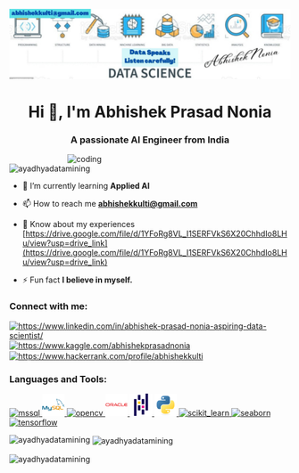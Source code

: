 ![logo](https://github.com/ayadhyadatamining/ayadhyadatamining/blob/main/Banner.jpeg)
<h1 align="center">Hi 👋, I'm Abhishek Prasad Nonia</h1>
<h3 align="center">A passionate AI Engineer from India</h3>

<img align="right" alt="coding" width="400" src="https://user-images.githubusercontent.com/55389276/140866485-8fb1c876-9a8f-4d6a-98dc-08c4981eaf70.gif">

<p align="left"> <img src="https://komarev.com/ghpvc/?username=ayadhyadatamining&label=Profile%20views&color=0e75b6&style=flat" alt="ayadhyadatamining" /> </p>

- 🌱 I’m currently learning **Applied AI**

- 📫 How to reach me **abhishekkulti@gmail.com**

- 📄 Know about my experiences [https://drive.google.com/file/d/1YFoRg8VL_I1SERFVkS6X20ChhdIo8LHu/view?usp=drive_link](https://drive.google.com/file/d/1YFoRg8VL_I1SERFVkS6X20ChhdIo8LHu/view?usp=drive_link)

- ⚡ Fun fact **I believe in myself.**

<h3 align="left">Connect with me:</h3>
<p align="left">
<a href="https://linkedin.com/in/https://www.linkedin.com/in/abhishek-prasad-nonia-aspiring-data-scientist/" target="blank"><img align="center" src="https://raw.githubusercontent.com/rahuldkjain/github-profile-readme-generator/master/src/images/icons/Social/linked-in-alt.svg" alt="https://www.linkedin.com/in/abhishek-prasad-nonia-aspiring-data-scientist/" height="30" width="40" /></a>
<a href="https://kaggle.com/https://www.kaggle.com/abhishekprasadnonia" target="blank"><img align="center" src="https://raw.githubusercontent.com/rahuldkjain/github-profile-readme-generator/master/src/images/icons/Social/kaggle.svg" alt="https://www.kaggle.com/abhishekprasadnonia" height="30" width="40" /></a>
<a href="https://www.hackerrank.com/https://www.hackerrank.com/profile/abhishekkulti" target="blank"><img align="center" src="https://raw.githubusercontent.com/rahuldkjain/github-profile-readme-generator/master/src/images/icons/Social/hackerrank.svg" alt="https://www.hackerrank.com/profile/abhishekkulti" height="30" width="40" /></a>
</p>

<h3 align="left">Languages and Tools:</h3>
<p align="left"> <a href="https://www.microsoft.com/en-us/sql-server" target="_blank" rel="noreferrer"> <img src="https://www.svgrepo.com/show/303229/microsoft-sql-server-logo.svg" alt="mssql" width="40" height="40"/> </a> <a href="https://www.mysql.com/" target="_blank" rel="noreferrer"> <img src="https://raw.githubusercontent.com/devicons/devicon/master/icons/mysql/mysql-original-wordmark.svg" alt="mysql" width="40" height="40"/> </a> <a href="https://opencv.org/" target="_blank" rel="noreferrer"> <img src="https://www.vectorlogo.zone/logos/opencv/opencv-icon.svg" alt="opencv" width="40" height="40"/> </a> <a href="https://www.oracle.com/" target="_blank" rel="noreferrer"> <img src="https://raw.githubusercontent.com/devicons/devicon/master/icons/oracle/oracle-original.svg" alt="oracle" width="40" height="40"/> </a> <a href="https://pandas.pydata.org/" target="_blank" rel="noreferrer"> <img src="https://raw.githubusercontent.com/devicons/devicon/2ae2a900d2f041da66e950e4d48052658d850630/icons/pandas/pandas-original.svg" alt="pandas" width="40" height="40"/> </a> <a href="https://www.python.org" target="_blank" rel="noreferrer"> <img src="https://raw.githubusercontent.com/devicons/devicon/master/icons/python/python-original.svg" alt="python" width="40" height="40"/> </a> <a href="https://scikit-learn.org/" target="_blank" rel="noreferrer"> <img src="https://upload.wikimedia.org/wikipedia/commons/0/05/Scikit_learn_logo_small.svg" alt="scikit_learn" width="40" height="40"/> </a> <a href="https://seaborn.pydata.org/" target="_blank" rel="noreferrer"> <img src="https://seaborn.pydata.org/_images/logo-mark-lightbg.svg" alt="seaborn" width="40" height="40"/> </a> <a href="https://www.tensorflow.org" target="_blank" rel="noreferrer"> <img src="https://www.vectorlogo.zone/logos/tensorflow/tensorflow-icon.svg" alt="tensorflow" width="40" height="40"/> </a> </p>

<p><img align="left" src="https://github-readme-stats.vercel.app/api/top-langs?username=ayadhyadatamining&show_icons=true&locale=en&layout=compact" alt="ayadhyadatamining" /></p>

<p>&nbsp;<img align="center" src="https://github-readme-stats.vercel.app/api?username=ayadhyadatamining&show_icons=true&locale=en" alt="ayadhyadatamining" /></p>

<p><img align="center" src="https://github-readme-streak-stats.herokuapp.com/?user=ayadhyadatamining&" alt="ayadhyadatamining" /></p>

